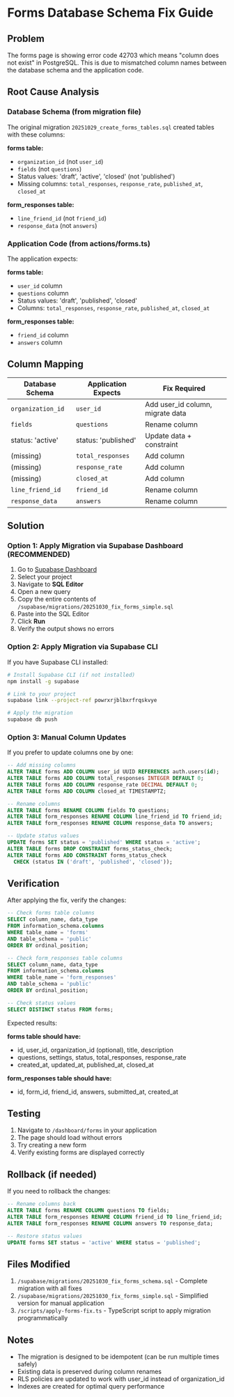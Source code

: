 # Forms Database Schema Fix Guide

## Problem

The forms page is showing error code 42703 which means "column does not exist" in PostgreSQL. This is due to mismatched column names between the database schema and the application code.

## Root Cause Analysis

### Database Schema (from migration file)
The original migration `20251029_create_forms_tables.sql` created tables with these columns:

**forms table:**
- `organization_id` (not `user_id`)
- `fields` (not `questions`)
- Status values: 'draft', 'active', 'closed' (not 'published')
- Missing columns: `total_responses`, `response_rate`, `published_at`, `closed_at`

**form_responses table:**
- `line_friend_id` (not `friend_id`)
- `response_data` (not `answers`)

### Application Code (from actions/forms.ts)
The application expects:

**forms table:**
- `user_id` column
- `questions` column
- Status values: 'draft', 'published', 'closed'
- Columns: `total_responses`, `response_rate`, `published_at`, `closed_at`

**form_responses table:**
- `friend_id` column
- `answers` column

## Column Mapping

| Database Schema | Application Expects | Fix Required |
|----------------|---------------------|--------------|
| `organization_id` | `user_id` | Add user_id column, migrate data |
| `fields` | `questions` | Rename column |
| status: 'active' | status: 'published' | Update data + constraint |
| (missing) | `total_responses` | Add column |
| (missing) | `response_rate` | Add column |
| (missing) | `closed_at` | Add column |
| `line_friend_id` | `friend_id` | Rename column |
| `response_data` | `answers` | Rename column |

## Solution

### Option 1: Apply Migration via Supabase Dashboard (RECOMMENDED)

1. Go to [Supabase Dashboard](https://supabase.com/dashboard)
2. Select your project
3. Navigate to **SQL Editor**
4. Open a new query
5. Copy the entire contents of `/supabase/migrations/20251030_fix_forms_simple.sql`
6. Paste into the SQL Editor
7. Click **Run**
8. Verify the output shows no errors

### Option 2: Apply Migration via Supabase CLI

If you have Supabase CLI installed:

```bash
# Install Supabase CLI (if not installed)
npm install -g supabase

# Link to your project
supabase link --project-ref powrxrjblbxrfrqskvye

# Apply the migration
supabase db push
```

### Option 3: Manual Column Updates

If you prefer to update columns one by one:

```sql
-- Add missing columns
ALTER TABLE forms ADD COLUMN user_id UUID REFERENCES auth.users(id);
ALTER TABLE forms ADD COLUMN total_responses INTEGER DEFAULT 0;
ALTER TABLE forms ADD COLUMN response_rate DECIMAL DEFAULT 0;
ALTER TABLE forms ADD COLUMN closed_at TIMESTAMPTZ;

-- Rename columns
ALTER TABLE forms RENAME COLUMN fields TO questions;
ALTER TABLE form_responses RENAME COLUMN line_friend_id TO friend_id;
ALTER TABLE form_responses RENAME COLUMN response_data TO answers;

-- Update status values
UPDATE forms SET status = 'published' WHERE status = 'active';
ALTER TABLE forms DROP CONSTRAINT forms_status_check;
ALTER TABLE forms ADD CONSTRAINT forms_status_check
  CHECK (status IN ('draft', 'published', 'closed'));
```

## Verification

After applying the fix, verify the changes:

```sql
-- Check forms table columns
SELECT column_name, data_type
FROM information_schema.columns
WHERE table_name = 'forms'
AND table_schema = 'public'
ORDER BY ordinal_position;

-- Check form_responses table columns
SELECT column_name, data_type
FROM information_schema.columns
WHERE table_name = 'form_responses'
AND table_schema = 'public'
ORDER BY ordinal_position;

-- Check status values
SELECT DISTINCT status FROM forms;
```

Expected results:

**forms table should have:**
- id, user_id, organization_id (optional), title, description
- questions, settings, status, total_responses, response_rate
- created_at, updated_at, published_at, closed_at

**form_responses table should have:**
- id, form_id, friend_id, answers, submitted_at, created_at

## Testing

1. Navigate to `/dashboard/forms` in your application
2. The page should load without errors
3. Try creating a new form
4. Verify existing forms are displayed correctly

## Rollback (if needed)

If you need to rollback the changes:

```sql
-- Rename columns back
ALTER TABLE forms RENAME COLUMN questions TO fields;
ALTER TABLE form_responses RENAME COLUMN friend_id TO line_friend_id;
ALTER TABLE form_responses RENAME COLUMN answers TO response_data;

-- Restore status values
UPDATE forms SET status = 'active' WHERE status = 'published';
```

## Files Modified

1. `/supabase/migrations/20251030_fix_forms_schema.sql` - Complete migration with all fixes
2. `/supabase/migrations/20251030_fix_forms_simple.sql` - Simplified version for manual application
3. `/scripts/apply-forms-fix.ts` - TypeScript script to apply migration programmatically

## Notes

- The migration is designed to be idempotent (can be run multiple times safely)
- Existing data is preserved during column renames
- RLS policies are updated to work with user_id instead of organization_id
- Indexes are created for optimal query performance
